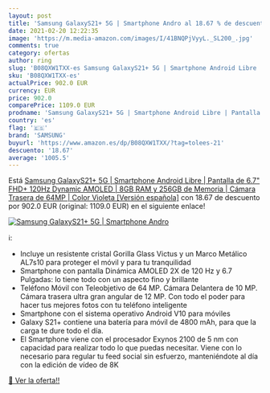 ```yaml
---
layout: post
title: 'Samsung GalaxyS21+ 5G | Smartphone Andro al 18.67 % de descuento'
date: 2021-02-20 12:22:35
image: 'https://m.media-amazon.com/images/I/41BNQPjVyyL._SL200_.jpg'
comments: true
category: ofertas
author: ring
slug: 'B08QXW1TXX-es Samsung GalaxyS21+ 5G | Smartphone Android Libre |...'
sku: 'B08QXW1TXX-es'
actualPrice: 902.0 EUR
currency: EUR
price: 902.0
comparePrice: 1109.0 EUR
prodname: 'Samsung GalaxyS21+ 5G | Smartphone Android Libre | Pantalla de 6.7" FHD+ 120Hz Dynamic AMOLED | 8GB RAM y 256GB de Memoria | Cámara Trasera de 64MP | Color Violeta [Versión española]'
country: 'es'
flag: '🇪🇸'
brand: 'SAMSUNG'
buyurl: 'https://www.amazon.es/dp/B08QXW1TXX/?tag=tolees-21'
descuento: '18.67'
average: '1005.5'
---
```


Está [Samsung GalaxyS21+ 5G | Smartphone Android Libre | Pantalla de 6.7" FHD+ 120Hz Dynamic AMOLED | 8GB RAM y 256GB de Memoria | Cámara Trasera de 64MP | Color Violeta [Versión española]](https://www.amazon.es/dp/B08QXW1TXX/?tag=tolees-21) con 18.67 de descuento por 902.0 EUR (original: 1109.0 EUR) en el siguiente enlace!

[![Samsung GalaxyS21+ 5G | Smartphone Andro](https://m.media-amazon.com/images/I/41BNQPjVyyL._SL200_.jpg)](https://www.amazon.es/dp/B08QXW1TXX/?tag=tolees-21)

ℹ️:

- Incluye un resistente cristal Gorilla Glass Victus y un Marco Metálico AL7s10 para proteger el móvil y para tu tranquilidad
- Smartphone con pantalla Dinámica AMOLED 2X de 120 Hz y 6.7 Pulgadas: lo tiene todo con un aspecto fino y brillante
- Teléfono Móvil con Teleobjetivo de 64 MP. Cámara Delantera de 10 MP. Cámara trasera ultra gran angular de 12 MP. Con todo el poder para hacer tus mejores fotos con tu teléfono inteligente
- Smartphone con el sistema operativo Android V10 para móviles
- Galaxy S21+ contiene una batería para móvil de 4800 mAh, para que la carga te dure todo el día.
- El Smartphone viene con el procesador Exynos 2100 de 5 nm con capacidad para realizar todo lo que puedas necesitar. Viene con lo necesario para regular tu feed social sin esfuerzo, manteniéndote al día con la edición de vídeo de 8K

[🛒 Ver la oferta!!](https://www.amazon.es/dp/B08QXW1TXX/?tag=tolees-21)
